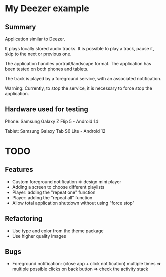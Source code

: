# My Deezer example

## Summary
Application similar to Deezer.

It plays locally stored audio tracks.
It is possible to play a track, pause it, skip to the next or previous one.

The application handles portrait/landscape format.
The application has been tested on both phones and tablets.

The track is played by a foreground service, with an associated notification.

Warning: Currently, to stop the service, it is necessary to force stop the application.

## Hardware used for testing

Phone: Samsung Galaxy Z Flip 5 - Android 14

Tablet: Samsung Galaxy Tab S6 Lite - Android 12

# TODO

## Features
- Custom foreground notification => design mini player
- Adding a screen to choose different playlists
- Player: adding the "repeat one" function
- Player: adding the "repeat all" function
- Allow total application shutdown without using "force stop"

## Refactoring
- Use type and color from the theme package
- Use higher quality images

## Bugs
- Foreground notification: (close app + click notification) multiple times => multiple possible clicks on back button => check the activity stack
